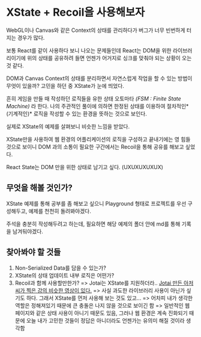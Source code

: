 # XState + Recoil을 사용해보자

WebGL이나 Canvas와 같은 Context의 상태를 관리하다가 버그가 너무 빈번하게 터지는 경우가 많다.

보통 React를 같이 사용하다 보니 나오는 문제들인데 React는 DOM을 위한 라이브러리이기에 위의 상태를 공유하려 들면 언젠가 어거지로 싱크를 맞춰야 되는 상황이 오는 것 같다.

DOM과 Canvas Context의 상태를 분리하면서 자연스럽게 작업을 할 수 있는 방법이 무엇이 있을까?
고민을 하던 중 XState가 눈에 띄었다.

흔히 게임을 만들 때 작성하던 로직들을 유한 상태 오토마타 _(FSM : Finite State Machine)_ 라 한다.
나의 주관적인 풀이에 의하면 한정된 상태를 이용하여 절차적인*(기계적인)* 로직을 작성할 수 있는 환경을 뜻하는 것으로 보인다.

실제로 XState의 예제를 살펴보니 비슷한 느낌을 받았다.

XState만을 사용하여 웹 환경의 어플리케이션의 로직을 구성하고 끝내기에는 영 힘들 것으로 보이니 DOM 과의 소통이 필요한 구간에서는 Recoil을 통해 공유를 해보고 싶었다.

React State는 DOM 만을 위한 상태로 남기고 싶다. (UXUXUXUXUX)

## 무엇을 해볼 것인가?

XState 예제를 통해 공부를 좀 해보고 싶으니 Playground 형태로 프로젝트를 우선 구성해두고, 예제를 천천히 돌려봐야겠다.

주석을 충분히 작성해두려고 하는데, 필요하면 해당 예제의 폴더 안에 md를 통해 기록을 남겨둬야겠다.

## 찾아봐야 할 것들

1. Non-Serialized Data를 담을 수 있는가?
2. XState의 상태 업데이트 내부 로직은 어떤가?
3. Recoil과 함께 사용할만한가?
   => Jotai는 XState를 지원하더라.. [Jotai 만든 아저씨가 찍은 강의 비슷한 영상이 있다.](https://egghead.io/courses/complex-state-management-in-react-with-jotai-and-xstate-3be0a740)
   => 사실 과도한 라이브러리 사용이 아닌가 싶기도 하다. 그래서 XState를 먼저 사용해 보는 것도 있고...
   => 어차피 내가 생각한 역할은 정해져있기 때문에 큰 충돌은 나지 않을 것으로 보이긴 함
   => 일반적인 웹 페이지와 같은 상태 사용이 아니기 때문도 있음, 그러나 웹 환경은 계속 진화되기 때문에 오늘 내가 고민한 것들이 정답은 아니더라도 언젠가는 유의미 해질 것이라 생각함
